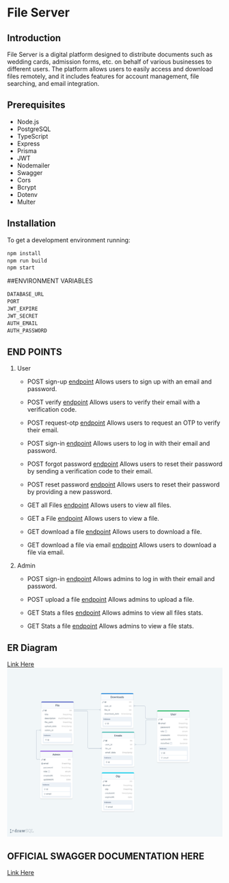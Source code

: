 # File Server

## Introduction

File Server is a digital platform designed to distribute documents such as wedding cards, admission forms, etc. on behalf of various businesses to different users. The platform allows users to easily access and download files remotely, and it includes features for account management, file searching, and email integration.

## Prerequisites

- Node.js
- PostgreSQL
- TypeScript
- Express
- Prisma
- JWT
- Nodemailer
- Swagger
- Cors
- Bcrypt
- Dotenv
- Multer


## Installation

To get a development environment running:

```bash
npm install
npm run build
npm start
```
##ENVIRONMENT VARIABLES
```bash
DATABASE_URL
PORT
JWT_EXPIRE
JWT_SECRET
AUTH_EMAIL
AUTH_PASSWORD 
```
## END POINTS
1. User
    - POST sign-up [endpoint]({{url}}v1/api/users/sign-up)
        Allows users to sign up with an email and password.
    
    - POST verify [endpoint]({{url}}v1/api/users/verify)
        Allows users to verify their email with a verification code.
    
    - POST request-otp [endpoint]({{url}}v1/api/users/request-otp)
        Allows users to request an OTP to verify their email.
     
    - POST sign-in [endpoint]({{url}}v1/api/users/sign-in)
        Allows users to log in with their email and password.

    - POST forgot password [endpoint]({{url}}v1/api/users/forgot-password)
        Allows users to reset their password by sending a verification code to their email.

    - POST reset password [endpoint]({{url}}v1/api/users/reset-password)
        Allows users to reset their password by providing a new password.

    - GET all Files [endpoint]({{url}}v1/api/files/)
        Allows users to view all files.

    - GET a File [endpoint]({{url}}v1/api/file/:id)
        Allows users to view a file.

    - GET download a file [endpoint]({{url}}v1/api/files/download/:id)
        Allows users to download a file.

    - GET download a file via email [endpoint]({{url}}v1/api/files/email:id)
        Allows users to download a file via email.

  
2. Admin
    - POST sign-in [endpoint]({{url}}v1/api/admins/sign-in)
        Allows admins to log in with their email and password.

    - POST upload a file [endpoint]({{url}}v1/api/files/upload)
        Allows admins to upload a file.

    - GET Stats a files [endpoint]({{url}}v1/api/files/stats/)
        Allows admins to view all files stats.

    - GET Stats a file [endpoint]({{url}}v1/api/files/stats/:id)
        Allows admins to view a file stats.


## ER Diagram
[Link Here](https://drawsql.app/teams/agbobli/diagrams/fileserverdb)
![snippet](database-erd/drawSQL-fileserverdb.png)



## OFFICIAL SWAGGER DOCUMENTATION HERE 
[Link Here](https://file-server-ndag.onrender.com/api/docs/#/)


    


